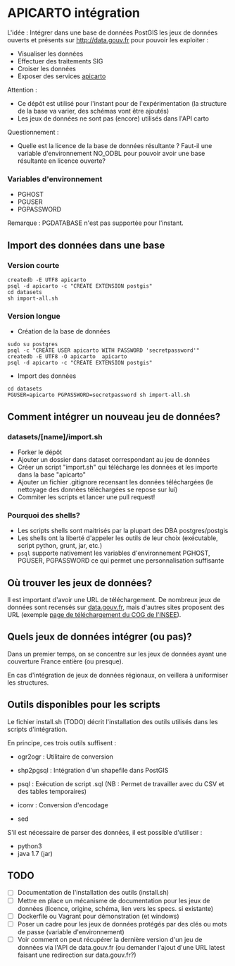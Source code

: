 # APICARTO intégration

L'idée : Intégrer dans une base de données PostGIS les jeux de données ouverts et présents sur http://data.gouv.fr pour pouvoir les exploiter :
* Visualiser les données
* Effectuer des traitements SIG
* Croiser les données
* Exposer des services [apicarto](http://github.com/sgmap/apicarto)

Attention :

* Ce dépôt est utilisé pour l'instant pour de l'expérimentation (la structure de la base va varier, des schémas vont être ajoutés)
* Les jeux de données ne sont pas (encore) utilisés dans l'API carto

Questionnement :

* Quelle est la licence de la base de données résultante ? Faut-il une variable d'environnement NO_ODBL pour pouvoir avoir une base résultante en licence ouverte?

### Variables d'environnement

* PGHOST
* PGUSER
* PGPASSWORD


Remarque : PGDATABASE n'est pas supportée pour l'instant.

## Import des données dans une base

### Version courte

```
createdb -E UTF8 apicarto
psql -d apicarto -c "CREATE EXTENSION postgis"
cd datasets
sh import-all.sh
```

### Version longue

* Création de la base de données

```
sudo su postgres
psql -c "CREATE USER apicarto WITH PASSWORD 'secretpassword'"
createdb -E UTF8 -O apicarto  apicarto
psql -d apicarto -c "CREATE EXTENSION postgis"
```

* Import des données

```
cd datasets
PGUSER=apicarto PGPASSWORD=secretpassword sh import-all.sh
```

## Comment intégrer un nouveau jeu de données?

### datasets/[name]/import.sh

* Forker le dépôt
* Ajouter un dossier dans dataset correspondant au jeu de données
* Créer un script "import.sh" qui télécharge les données et les importe dans la base "apicarto"
* Ajouter un fichier .gitignore recensant les données téléchargées (le nettoyage des données téléchargées se repose sur lui)
* Commiter les scripts et lancer une pull request!

### Pourquoi des shells?

* Les scripts shells sont maitrisés par la plupart des DBA postgres/postgis
* Les shells ont la liberté d'appeler les outils de leur choix (exécutable, script python, grunt, jar, etc.)
* ```psql``` supporte nativement les variables d'environnement PGHOST, PGUSER, PGPASSWORD ce qui permet une personnalisation suffisante


## Où trouver les jeux de données?

Il est important d'avoir une URL de téléchargement. De nombreux jeux de données sont recensés sur [data.gouv.fr](https://www.data.gouv.fr/fr/), mais d'autres sites proposent des URL (exemple [page de téléchargement du COG de l'INSEE](http://www.insee.fr/fr/methodes/nomenclatures/cog/telechargement.asp)).


## Quels jeux de données intégrer (ou pas)?

Dans un premier temps, on se concentre sur les jeux de données ayant une couverture France entière (ou presque).

En cas d'intégration de jeux de données régionaux, on veillera à uniformiser les structures.


## Outils disponibles pour les scripts

Le fichier install.sh (TODO) décrit l'installation des outils utilisés dans les scripts d'intégration.

En principe, ces trois outils suffisent :

* ogr2ogr : Utilitaire de conversion
* shp2pgsql : Intégration d'un shapefile dans PostGIS
* psql : Exécution de script .sql (NB : Permet de travailler avec du CSV et des tables temporaires)

* iconv : Conversion d'encodage
* sed


S'il est nécessaire de parser des données, il est possible d'utiliser :

* python3
* java 1.7 (jar)


## TODO

- [ ] Documentation de l'installation des outils (install.sh)
- [ ] Mettre en place un mécanisme de documentation pour les jeux de données (licence, origine, schéma, lien vers les specs. si existante)
- [ ] Dockerfile ou Vagrant pour démonstration (et windows)
- [ ] Poser un cadre pour les jeux de données protégés par des clés ou mots de passe (variable d'environnement)
- [ ] Voir comment on peut récupérer la dernière version d'un jeu de données via l'API de data.gouv.fr (ou demander l'ajout d'une URL latest faisant une redirection sur data.gouv.fr?)
